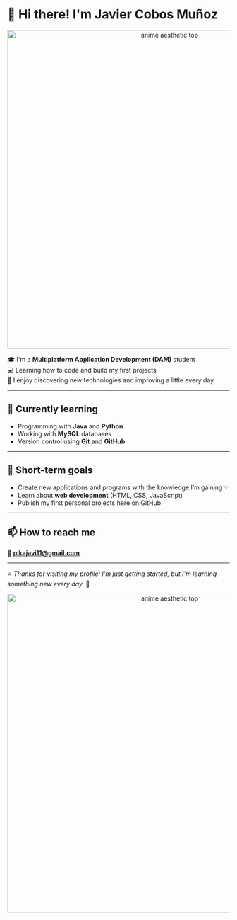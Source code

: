 # 👋 Hi there! I'm Javier Cobos Muñoz

<p align="center">
  <img src="https://media3.giphy.com/media/v1.Y2lkPTc5MGI3NjExd2RmZjAyZDliaHJxOThvemJib28ydzlyc2g1MHVjMDk5NjVldjJsYiZlcD12MV9pbnRlcm5hbF9naWZfYnlfaWQmY3Q9Zw/BRN2Xi0MqnjjO/giphy.gif" alt="anime aesthetic top" width="720"/>
</p>

🎓 I'm a **Multiplatform Application Development (DAM)** student  
💻 Learning how to code and build my first projects  
🚀 I enjoy discovering new technologies and improving a little every day  

---

## 🌱 Currently learning

- Programming with **Java** and **Python**
- Working with **MySQL** databases
- Version control using **Git** and **GitHub**

---

## 🧠 Short-term goals

- Create new applications and programs with the knowledge I’m gaining 💡  
- Learn about **web development** (HTML, CSS, JavaScript)  
- Publish my first personal projects here on GitHub  

---

## 📫 How to reach me

📧 **pikajavi11@gmail.com**

---

⭐ *Thanks for visiting my profile! I'm just getting started, but I'm learning something new every day.* 🚀
<p align="center">
  <img src="https://media1.giphy.com/media/v1.Y2lkPTc5MGI3NjExYzRwM2NlYTRsNzB5czJxZm1hODB0ZHlvc2dmejZydnQ2YjF5bDZnbyZlcD12MV9pbnRlcm5hbF9naWZfYnlfaWQmY3Q9Zw/SHmq0QyXtCJaw/giphy.gif" alt="anime aesthetic top" width="720"/>
</p>
